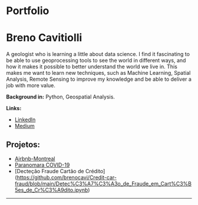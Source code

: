 # Portfolio

# Breno Cavitiolli
<sub></sub>

A geologist who is learning a little about data science. I find it fascinating to be able to use geoprocessing tools to see the world in different ways, and how it makes it possible to better understand the world we live in. This makes me want to learn new techniques, such as Machine Learning, Spatial Analysis, Remote Sensing to improve my knowledge and be able to deliver a job with more value.

**Background in:** Python, Geospatial Analysis.

**Links:**
* [LinkedIn](https://www.linkedin.com/in/breno-cavigeo/)
* [Medium](https://medium.com/@brenocavi)


## Projetos:

* [Airbnb-Montreal](https://github.com/brenocavi/Dados-Airbnb-Montreal-CA-2022-/blob/main/Analisando_os_Dados_do_Airbnb.ipynb)
* [Paranomara COVID-19](https://github.com/brenocavi/Panorama-COIVD-19/blob/main/Panorama_do_COVID_19_no_Brasil.ipynb)
* [Decteção Fraude Cartão de Crédito] (https://github.com/brenocavi/Credit-car-fraud/blob/main/Detec%C3%A7%C3%A3o_de_Fraude_em_Cart%C3%B5es_de_Cr%C3%A9dito.ipynb)
---
